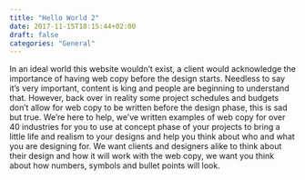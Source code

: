 ```yaml
---
title: "Hello World 2"
date: 2017-11-15T18:15:44+02:00
draft: false
categories: "General"
---
```


In an ideal world this website wouldn’t exist, a client would acknowledge the importance of having web copy before the design starts. Needless to say it’s very important, content is king and people are beginning to understand that. However, back over in reality some project schedules and budgets don’t allow for web copy to be written before the design phase, this is sad but true. We’re here to help, we’ve written examples of web copy for over 40 industries for you to use at concept phase of your projects to bring a little life and realism to your designs and help you think about who and what you are designing for. We want clients and designers alike to think about their design and how it will work with the web copy, we want you think about how numbers, symbols and bullet points will look.
